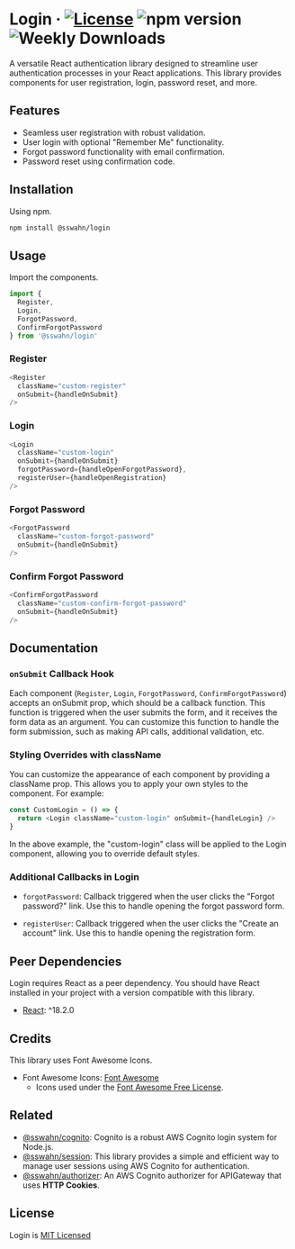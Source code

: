# Login · [![License](https://img.shields.io/badge/License-MIT-blue.svg)](https://github.com/sswahn/login/blob/main/LICENSE) ![npm version](https://img.shields.io/npm/v/@sswahn/login) ![Weekly Downloads](https://img.shields.io/npm/dw/@sswahn/login)

A versatile React authentication library designed to streamline user authentication processes in your React applications. This library provides components for user registration, login, password reset, and more.

## Features
- Seamless user registration with robust validation.
- User login with optional "Remember Me" functionality.
- Forgot password functionality with email confirmation.
- Password reset using confirmation code.
  
## Installation
Using npm.
```bash
npm install @sswahn/login
```  

## Usage
Import the components.
```javascript
import {
  Register,
  Login,
  ForgotPassword,
  ConfirmForgotPassword
} from '@sswahn/login'
```

### Register
```javascript
<Register
  className="custom-register"
  onSubmit={handleOnSubmit}
/>
```  

### Login
```javascript
<Login
  className="custom-login"
  onSubmit={handleOnSubmit}
  forgotPassword={handleOpenForgotPassword},
  registerUser={handleOpenRegistration}
/>
```  

### Forgot Password
```javascript
<ForgotPassword
  className="custom-forgot-password"
  onSubmit={handleOnSubmit}
/>
```  

### Confirm Forgot Password
```javascript
<ConfirmForgotPassword
  className="custom-confirm-forgot-password"
  onSubmit={handleOnSubmit}
/>
```

## Documentation

### `onSubmit` Callback Hook
Each component (`Register`, `Login`, `ForgotPassword`, `ConfirmForgotPassword`) accepts an onSubmit prop, which should be a callback function. This function is triggered when the user submits the form, and it receives the form data as an argument. You can customize this function to handle the form submission, such as making API calls, additional validation, etc.

### Styling Overrides with className
You can customize the appearance of each component by providing a className prop. This allows you to apply your own styles to the component. For example:
```javascript
const CustomLogin = () => {
  return <Login className="custom-login" onSubmit={handleLogin} />
}
```
In the above example, the "custom-login" class will be applied to the Login component, allowing you to override default styles.

### Additional Callbacks in Login
- `forgotPassword`: Callback triggered when the user clicks the "Forgot password?" link. Use this to handle opening the forgot password form.

- `registerUser`: Callback triggered when the user clicks the "Create an account" link. Use this to handle opening the registration form.

## Peer Dependencies
Login requires React as a peer dependency. You should have React installed in your project with a version compatible with this library.  

- [React](https://reactjs.org/): ^18.2.0  

## Credits
This library uses Font Awesome Icons.
- Font Awesome Icons: [Font Awesome](https://fontawesome.com/)
  - Icons used under the [Font Awesome Free License](https://fontawesome.com/license/free).


## Related
- [@sswahn/cognito](https://www.npmjs.com/package/@sswahn/cognito): Cognito is a robust AWS Cognito login system for Node.js.
- [@sswahn/session](https://www.npmjs.com/package/@sswahn/session): This library provides a simple and efficient way to manage user sessions using AWS Cognito for authentication.
- [@sswahn/authorizer](https://www.npmjs.com/package/@sswahn/authorizer): An AWS Cognito authorizer for APIGateway that uses **HTTP Cookies**.


## License
Login is [MIT Licensed](https://github.com/sswahn/login/blob/main/LICENSE)
